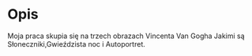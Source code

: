 # Opis

Moja praca skupia się na trzech obrazach Vincenta Van Gogha
Jakimi są Słoneczniki,Gwieździsta noc i Autoportret.
